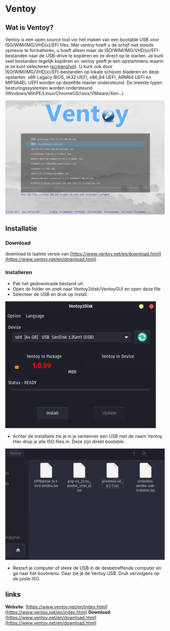 # Ventoy

## Wat is Ventoy?

Ventoy is een open source tool vor het maken van een bootable USB voor ISO/WIM/IMG/VHD(x)/EFI files.
Met ventoy hoeft u de schijf niet steeds opnieuw te formatteren, u hoeft alleen maar de ISO/WIM/IMG/VHD(x)/EFI-bestanden naar de USB-drive te kopiëren en ze direct op te starten.
Je kunt veel bestanden tegelijk kopiëren en ventoy geeft je een opstartmenu waarin je ze kunt selecteren ([screenshot](https://www.ventoy.net/en/index.htmlscreenshot.html)).
U kunt ook door ISO/WIM/IMG/VHD(x)/EFI-bestanden op lokale schijven bladeren en deze opstarten.
x86 Legacy BIOS, IA32 UEFI, x86\_64 UEFI, ARM64 UEFI en MIPS64EL UEFI worden op dezelfde manier ondersteund.
De meeste typen besturingssystemen worden ondersteund (Windows/WinPE/Linux/ChromeOS/Unix/VMware/Xen...)


![Ventoy screenshot](../_assets/images/ventoy.png)

## Installatie
### Download
download te laatste versie van [https://www.ventoy.net/en/download.html](https://www.ventoy.net/en/download.html)

### Installeren
- Pak het gedownloade bestand uit.
- Open de folder en zoek naar Ventoy2disk/VentoyGUI en open deze file
- Selecteer de USB en druk op install.

![Ventoy installatie](../_assets/images/ventoy_installatie.png)

- Achter de installatie zie je in je verkenner een USB met de naam Ventoy. Hier drop je alle ISO files in. Deze zijn direkt booteble.

![Ventoy installatie](../_assets/images/ventoy_folder.png)

- Restart je computer of steek de USB in de desbetreffende computer en ga naar het bootmenu. Daar zie je de Ventoy USB. Druk vervolgens op de juiste ISO.


## links

**Website**: [https://www.ventoy.net/en/index.html](https://www.ventoy.net/en/index.html)
**Download**: [https://www.ventoy.net/en/download.html](https://www.ventoy.net/en/download.html)
